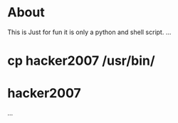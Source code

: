 # About
This is Just for fun it is only a python and shell script.
...
# cp hacker2007 /usr/bin/
# hacker2007
...
